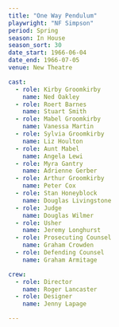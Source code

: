 ```yaml
---
title: "One Way Pendulum"
playwright: "NF Simpson"
period: Spring
season: In House
season_sort: 30
date_start: 1966-06-04
date_end: 1966-07-05
venue: New Theatre

cast:
  - role: Kirby Groomkirby
    name: Ned Oakley
  - role: Roert Barnes
    name: Stuart Smith
  - role: Mabel Groomkirby
    name: Vanessa Martin
  - role: Sylvia Groomkirby
    name: Liz Houlton
  - role: Aunt Mabel
    name: Angela Lewi
  - role: Myra Gantry
    name: Adrienne Gerber
  - role: Arthur Groomkirby
    name: Peter Cox
  - role: Stan Honeyblock
    name: Douglas Livingstone
  - role: Judge
    name: Douglas Wilmer
  - role: Usher
    name: Jeremy Longhurst
  - role: Prosecuting Counsel
    name: Graham Crowden
  - role: Defending Counsel
    name: Graham Armitage

crew:
  - role: Director
    name: Roger Lancaster
  - role: Designer
    name: Jenny Lapage

---
```

